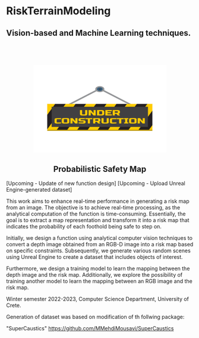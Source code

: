 
# RiskTerrainModeling
## Vision-based and Machine Learning techniques.
<p align="center">



<div align="center">
<br />
  <h1 align="center"></h1>

  
  <a href="https://github.com/despargy/RiskTerrainModeling">
    <img src="figs/under-construction.png" alt="Under" width="358" height="235">
  </a>
  <h2 align="center">Probabilistic Safety Map</h2> 

</div>

[Upcoming - Update of new function design]
[Upcoming - Upload Unreal Engine-generated dataset]


This work aims to enhance real-time performance in generating a risk map from an image. The objective is to achieve real-time processing, as the analytical computation of the function is time-consuming. Essentially, the goal is to extract a map representation and transform it into a risk map that indicates the probability of each foothold being safe to step on.

Initially, we design a function using analytical computer vision techniques to convert a depth image obtained from an RGB-D image into a risk map based on specific constraints. Subsequently, we generate various random scenes using Unreal Engine to create a dataset that includes objects of interest.

Furthermore, we design a training model to learn the mapping between the depth image and the risk map. Additionally, we explore the possibility of training another model to learn the mapping between an RGB image and the risk map.

Winter semester 2022-2023, Computer Science Department, University of Crete.


Generation of dataset was based on modification of th follwing package:

"SuperCaustics"
https://github.com/MMehdiMousavi/SuperCaustics
</p>
